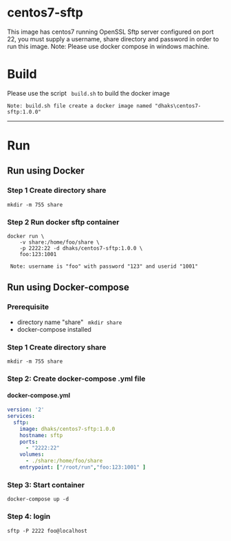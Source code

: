# centos7-sftp
This image has centos7 running OpenSSL Sftp server configured on port 22, you must supply a username, share directory and password in order to run this image. Note: Please use docker compose in windows machine.

# Build
Please use the script ``` build.sh``` to build the docker image

```Note: build.sh file create a docker image named "dhaks\centos7-sftp:1.0.0"```

---
# Run
## Run using Docker 
### Step 1  Create directory **share**
``` 
mkdir -m 755 share 
```

### Step 2 Run docker sftp container
```
docker run \
    -v share:/home/foo/share \
    -p 2222:22 -d dhaks/centos7-sftp:1.0.0 \
    foo:123:1001
```

``` Note: username is "foo" with password "123" and userid "1001"```
## Run using Docker-compose
### Prerequisite
-  directory name "share" ``` mkdir share```
-  docker-compose installed

### Step 1  Create directory **share**
``` 
mkdir -m 755 share 

```
### Step 2: Create **docker-compose .yml** file 
#### docker-compose.yml
```yml
version: '2'
services:
  sftp:
    image: dhaks/centos7-sftp:1.0.0
    hostname: sftp
    ports:
      - "2222:22"
    volumes:
      - ./share:/home/foo/share
    entrypoint: ["/root/run","foo:123:1001" ]
```

### Step 3: Start container
```
docker-compose up -d
```
### Step 4: login
```
sftp -P 2222 foo@localhost
```


